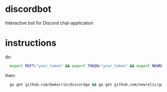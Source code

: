 # discordbot
Interactive bot for Discord chat-application

# instructions
do:
```sh
  export MSFT="your_token" && export TOKEN="your_token" && export NEWRELIC="your_token"
```
then:
```sh
  go get github.com/bwmarrin/discordgo && go get github.com/newrelic/go-agent && go get github.com/st3v/translator/microsoft
```
